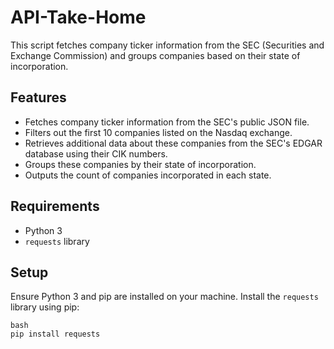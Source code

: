 # API-Take-Home

This script fetches company ticker information from the SEC (Securities and Exchange Commission) and groups companies based on their state of incorporation. 

## Features

- Fetches company ticker information from the SEC's public JSON file.
- Filters out the first 10 companies listed on the Nasdaq exchange.
- Retrieves additional data about these companies from the SEC's EDGAR database using their CIK numbers.
- Groups these companies by their state of incorporation.
- Outputs the count of companies incorporated in each state.

## Requirements

- Python 3
- `requests` library

## Setup

Ensure Python 3 and pip are installed on your machine. Install the `requests` library using pip:

```
bash
pip install requests
```
